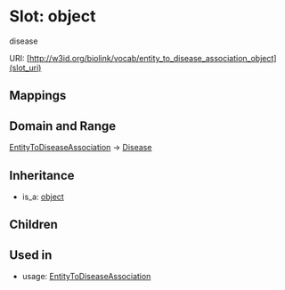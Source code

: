# Slot: object


disease

URI: [http://w3id.org/biolink/vocab/entity_to_disease_association_object](slot_uri)
## Mappings

## Domain and Range

[EntityToDiseaseAssociation](EntityToDiseaseAssociation.md) -> [Disease](Disease.md)
## Inheritance

 *  is_a: [object](object.md)
## Children

## Used in

 *  usage: [EntityToDiseaseAssociation](EntityToDiseaseAssociation.md)
